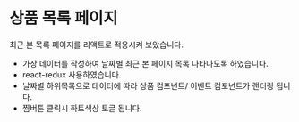 # 상품 목록 페이지

최근 본 목록 페이지를 리액트로 적용시켜 보았습니다.

- 가상 데이터를 작성하여 날짜별 최근 본 페이지 목록 나타나도록 하였습니다.
- react-redux 사용하였습니다.
- 날짜별 하위목록으로 데이터에 따라 상품 컴포넌트/ 이벤트 컴포넌트가 랜더링 됩니다.
- 찜버튼 클릭시 하트색상 토글 됩니다.
